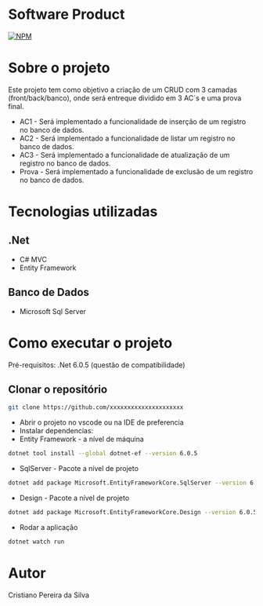 # Software Product 
[![NPM](https://img.shields.io/npm/l/react)](https://github.com/cristianofull12/Software-Product/blob/main/LICENSE) 

# Sobre o projeto

Este projeto tem como objetivo a criação de um CRUD com 3 camadas (front/back/banco), onde será entreque dividido em 3 AC´s e uma prova final. 

- AC1 - Será implementado a funcionalidade de inserção de um registro no banco de dados.
- AC2 - Será implementado a funcionalidade de listar um registro no banco de dados.
- AC3 - Será implementado a funcionalidade de atualização de um registro no banco de dados.
- Prova - Será implementado a funcionalidade de exclusão de um registro no banco de dados.

# Tecnologias utilizadas
## .Net
- C# MVC 
- Entity Framework
 
## Banco de Dados 
- Microsoft Sql Server

# Como executar o projeto

Pré-requisitos: .Net 6.0.5 (questão de compatibilidade)

## Clonar o repositório
```bash
git clone https://github.com/xxxxxxxxxxxxxxxxxxxxx
```

- Abrir o projeto no vscode ou na IDE de preferencia 
- Instalar dependencias:
- Entity Framework - a nível de máquina
```bash
dotnet tool install --global dotnet-ef --version 6.0.5
```
- SqlServer - Pacote a nível de projeto
```bash
dotnet add package Microsoft.EntityFrameworkCore.SqlServer --version 6.0.5
```
- Design - Pacote a nível de projeto
```bash
dotnet add package Microsoft.EntityFrameworkCore.Design --version 6.0.5
```
- Rodar a aplicação
```bash
dotnet watch run
```

# Autor

Cristiano Pereira da Silva
